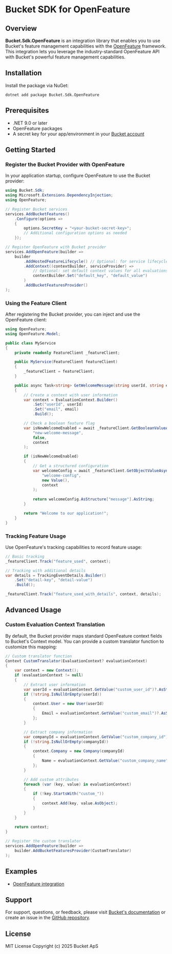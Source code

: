 # Bucket SDK for OpenFeature

## Overview

**Bucket.Sdk.OpenFeature** is an integration library that enables you to use Bucket's feature management capabilities with the [OpenFeature](https://openfeature.dev/) framework. This integration lets you leverage the industry-standard OpenFeature API with Bucket's powerful feature management capabilities.

## Installation

Install the package via NuGet:

```shell
dotnet add package Bucket.Sdk.OpenFeature
```

## Prerequisites

- .NET 9.0 or later
- OpenFeature packages
- A secret key for your app/environment in your [Bucket account](https://app.bucket.co/envs/current/settings/app-environments)

## Getting Started

### Register the Bucket Provider with OpenFeature

In your application startup, configure OpenFeature to use the Bucket provider:

```csharp
using Bucket.Sdk;
using Microsoft.Extensions.DependencyInjection;
using OpenFeature;

// Register Bucket services
services.AddBucketFeatures()
    .Configure(options =>
    {
        options.SecretKey = "<your-bucket-secret-key>";
        // Additional configuration options as needed
    });

// Register OpenFeature with Bucket provider
services.AddOpenFeature(builder =>
    builder
        .AddHostedFeatureLifecycle() // Optional: for service lifecycle support
        .AddContext((contextBuilder, serviceProvider) =>
            // Optional: set default context values for all evaluations
            contextBuilder.Set("default_key", "default_value")
        )
        .AddBucketFeaturesProvider()
);
```

### Using the Feature Client

After registering the Bucket provider, you can inject and use the OpenFeature client:

```csharp
using OpenFeature;
using OpenFeature.Model;

public class MyService
{
    private readonly FeatureClient _featureClient;

    public MyService(FeatureClient featureClient)
    {
        _featureClient = featureClient;
    }

    public async Task<string> GetWelcomeMessage(string userId, string email)
    {
        // Create a context with user information
        var context = EvaluationContext.Builder()
            .Set("userId", userId)
            .Set("email", email)
            .Build();

        // Check a boolean feature flag
        var isNewWelcomeEnabled = await _featureClient.GetBooleanValueAsync(
            "new-welcome-message", 
            false, 
            context
        );

        if (isNewWelcomeEnabled)
        {
            // Get a structured configuration
            var welcomeConfig = await _featureClient.GetObjectValueAsync(
                "welcome-config", 
                new Value(), 
                context
            );
            
            return welcomeConfig.AsStructure["message"].AsString;
        }

        return "Welcome to our application!";
    }
}
```

### Tracking Feature Usage

Use OpenFeature's tracking capabilities to record feature usage:

```csharp
// Basic tracking
_featureClient.Track("feature_used", context);

// Tracking with additional details
var details = TrackingEventDetails.Builder()
    .Set("detail-key", "detail-value")
    .Build();

_featureClient.Track("feature_used_with_details", context, details);
```

## Advanced Usage

### Custom Evaluation Context Translation

By default, the Bucket provider maps standard OpenFeature context fields to Bucket's Context model. You can provide a custom translator function to customize this mapping:

```csharp
// Custom translator function
Context CustomTranslator(EvaluationContext? evaluationContext)
{
    var context = new Context();
    if (evaluationContext != null)
    {
        // Extract user information
        var userId = evaluationContext.GetValue("custom_user_id")?.AsString;
        if (!string.IsNullOrEmpty(userId))
        {
            context.User = new User(userId)
            {
                Email = evaluationContext.GetValue("custom_email")?.AsString
            };
        }

        // Extract company information
        var companyId = evaluationContext.GetValue("custom_company_id")?.AsString;
        if (!string.IsNullOrEmpty(companyId))
        {
            context.Company = new Company(companyId)
            {
                Name = evaluationContext.GetValue("custom_company_name")?.AsString
            };
        }

        // Add custom attributes
        foreach (var (key, value) in evaluationContext)
        {
            if (!key.StartsWith("custom_"))
            {
                context.Add(key, value.AsObject);
            }
        }
    }
    
    return context;
}

// Register the custom translator
services.AddOpenFeature(builder =>
    builder.AddBucketFeaturesProvider(CustomTranslator)
);
```

## Examples

- [OpenFeature integration](../../examples/Bucket.Example.OpenFeature/README.md)

## Support

For support, questions, or feedback, please visit [Bucket's documentation](https://docs.bucket.co) or create an issue in the [GitHub repository](https://github.com/bucketco/bucket-dotnet-sdk).

## License

MIT License Copyright (c) 2025 Bucket ApS
